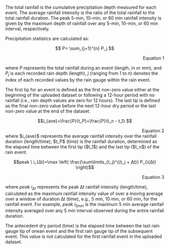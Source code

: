 The total rainfall is the cumulative precipitation depth measured for each event. The average rainfall intensity is the ratio of the total rainfall to the total rainfall duration. The peak 5-min, 10-min, or 60 min rainfall intensity is given by the maximum depth of rainfall over any 5-min, 10-min, or 60 min interval, respectively.

Precipitation statistics are calculated as: <br>

$$ P= \sum_{j=1}^{n}   P_j  $$
<div align="right"> 
Equation 1
</div>

where $P$ represents the total rainfall during an event (length, in or mm), and $P_j$ is each recorded rain depth (length), $j$ (ranging from 1 to $n$) denotes the index of each recorded values by the rain gauge within the rain event.

The first tip for an event is defined as the first non-zero value either at the beginning of the uploaded dataset or following a 12-hour period with no rainfall (i.e., rain depth values are zero for 12 hours). The last tip is defined as the final non-zero value before the next 12-hour dry period or the last non-zero value at the end of the dataset. 

$$i_{ave}=\frac{P}{t_P}=\frac{P}{t_n - t_1} $$ 
<div align="right"> 
Equation 2
</div>
where $i_{ave}$ represents the average rainfall intensity over the rainfall duration (length/time); $t_P$ (time) is the rainfall duration, determined as the elapsed time between the first tip ($t_1$) and the last tip ($t_n$) of the rain event. 

$$peak \ i_{∆t}=\max \left( \frac{\sum\limits_{t_j}^{(t_j + ∆t)} P_i}{∆t} \right)$$
<div align="right"> 
Equation 3
</div>

where $peak \ i⁡_{∆t}$ represents the peak ∆t rainfall intensity (length/time), calculated as the maximum rainfall intensity value of over a moving average over a window of duration ∆t (time), e.g., 5 min, 10 min, or 60 min, for the rainfall event. For example, $peak \ i_{5min}$ is the maximum 5 min average rainfall intensity averaged over any 5 min interval observed during the entire rainfall duration.

The antecedent dry period (time) is the elapsed time between the last rain gauge tip of onean event and the first rain gauge tip of the subsequent event. This value is not calculated for the first rainfall event in the uploaded dataset.
